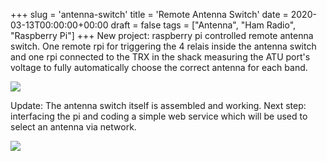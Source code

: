 +++
slug = 'antenna-switch'
title = 'Remote Antenna Switch'
date = 2020-03-13T00:00:00+00:00
draft = false
tags = ["Antenna", "Ham Radio", "Raspberry Pi"]
+++
New project: raspberry pi controlled remote antenna switch. One remote rpi for triggering the 4 relais inside the antenna switch and one rpi connected to the TRX in the shack measuring the ATU port's voltage to fully automatically choose the correct antenna for each band.

![](/img/antenna-switch-1.jpg)


Update: The antenna switch itself is assembled and working. Next step: interfacing the pi and coding a simple web service which will be used to select an antenna via network.

![](/img/antenna-switch-2.jpg)